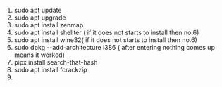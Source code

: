 1. sudo apt update
2. sudo apt upgrade
3. sudo apt install zenmap
4. sudo apt install shellter ( if it does not starts to install then no.6)
5. sudo apt install wine32( if it does not starts to install then no.6)
6. sudo dpkg --add-architecture i386 ( after entering nothing comes up means it worked)
7. pipx install search-that-hash
8. sudo apt install fcrackzip
9. 